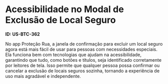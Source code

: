 # Acessibilidade no Modal de Exclusão de Local Seguro

**ID: US-BTC-362**

No app Proteção Rua, a janela de confirmação para excluir um local seguro agora está mais fácil de usar para pessoas com necessidades especiais. Ela funciona bem com tecnologias que ajudam na acessibilidade, garantindo que tudo, como botões e títulos, seja identificado corretamente por leitores de tela. Isso permite que qualquer pessoa possa confirmar ou cancelar a exclusão de locais seguros sozinha, tornando a experiência de uso mais agradável e independente.